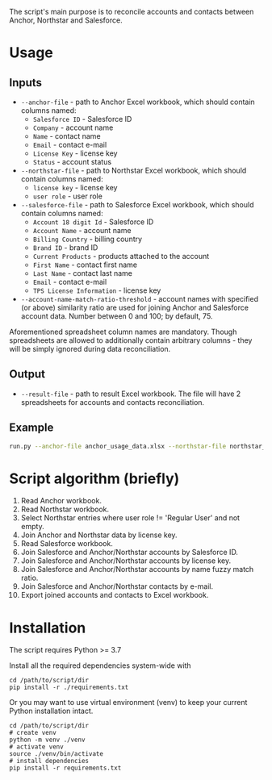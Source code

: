 The script's main purpose is to reconcile accounts and contacts between Anchor, Northstar and Salesforce.

<h1>Usage</h1>
<h2>Inputs</h2>

* `--anchor-file` - path to Anchor Excel workbook, which should contain columns named:
  * `Salesforce ID` - Salesforce ID
  * `Company` - account name
  * `Name` - contact name
  * `Email`	- contact e-mail
  * `License Key` - license key
  * `Status` - account status
* `--northstar-file` - path to Northstar Excel workbook, which should contain columns named:
  * `license key` - license key
  * `user role` - user role
* `--salesforce-file` - path to Salesforce Excel workbook, which should contain columns named:
  * `Account 18 digit Id` - Salesforce ID
  * `Account Name` - account name
  * `Billing Country` - billing country
  * `Brand ID` - brand ID
  * `Current Products` - products attached to the account 
  * `First Name` - contact first name
  * `Last Name` - contact last name
  * `Email` - contact e-mail
  * `TPS License Information` - license key
* `--account-name-match-ratio-threshold` - account names with specified (or above) similarity ratio are used for joining Anchor and Salesforce account data. Number between 0 and 100; by default, 75.

Aforementioned spreadsheet column names are mandatory. Though spreadsheets are allowed to additionally contain arbitrary columns - they will be simply ignored during data reconciliation.

<h2>Output</h2>

* `--result-file` - path to result Excel workbook. The file will have 2 spreadsheets for accounts and contacts reconciliation.

<h2>Example</h2>

```bash
run.py --anchor-file anchor_usage_data.xlsx --northstar-file northstar_users.xlsx ----salesforce-file "X360sync - Anchor Partner Contacts.xlsx" --account-name-match-ratio-threshold 85 --result-file output.xlsx 
```   
 
<h1>Script algorithm (briefly)</h1>

1. Read Anchor workbook.
1. Read Northstar workbook.
1. Select Northstar entries where user role != 'Regular User' and not empty.
1. Join Anchor and Northstar data by license key.
1. Read Salesforce workbook.
1. Join Salesforce and Anchor/Northstar accounts by Salesforce ID.
1. Join Salesforce and Anchor/Northstar accounts by license key.
1. Join Salesforce and Anchor/Northstar accounts by name fuzzy match ratio.
1. Join Salesforce and Anchor/Northstar contacts by e-mail.
1. Export joined accounts and contacts to Excel workbook.

<h1>Installation</h1>

The script requires Python >= 3.7

Install all the required dependencies system-wide with 
```shell script
cd /path/to/script/dir
pip install -r ./requirements.txt
``` 

Or you may want to use virtual environment (venv) to keep your current Python installation intact.
```shell script
cd /path/to/script/dir
# create venv
python -m venv ./venv
# activate venv
source ./venv/bin/activate
# install dependencies
pip install -r requirements.txt
```